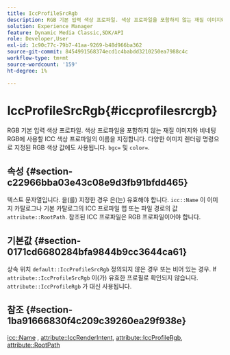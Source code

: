```yaml
---
title: IccProfileSrcRgb
description: RGB 기본 입력 색상 프로파일. 색상 프로파일을 포함하지 않는 재질 이미지와 비네팅 RGB에 사용할 ICC 색상 프로파일의 이름을 지정합니다. 또한 bgc= 및 color= 등 다양한 이미지 렌더링 명령으로 지정된 RGB 색상 값입니다.
solution: Experience Manager
feature: Dynamic Media Classic,SDK/API
role: Developer,User
exl-id: 1c90c77c-79b7-41aa-9269-b48d966ba362
source-git-commit: 8454991568374ecd1c4babdd3210250ea7988c4c
workflow-type: tm+mt
source-wordcount: '159'
ht-degree: 1%

---
```


# IccProfileSrcRgb{#iccprofilesrcrgb}

RGB 기본 입력 색상 프로파일. 색상 프로파일을 포함하지 않는 재질 이미지와 비네팅 RGB에 사용할 ICC 색상 프로파일의 이름을 지정합니다. 다양한 이미지 렌더링 명령으로 지정된 RGB 색상 값에도 사용됩니다. `bgc=` 및 `color=`.

## 속성 {#section-c22966bba03e43c08e9d3fb91bfdd465}

텍스트 문자열입니다. 을(를) 지정한 경우 은(는) 유효해야 합니다. `icc::Name` 이 이미지 카탈로그나 기본 카탈로그의 ICC 프로파일 맵 또는 파일 경로의 값 `attribute::RootPath`. 참조된 ICC 프로파일은 RGB 프로파일이어야 합니다.

## 기본값 {#section-0171cd6680284bfa9844b9cc3644ca61}

상속 위치 `default::IccProfileSrcRgb` 정의되지 않은 경우 또는 비어 있는 경우. If `attribute::IccProfileSrcRgb` 이(가) 유효한 프로필로 확인되지 않습니다. `attribute::IccProfileRgb` 가 대신 사용됩니다.

## 참조 {#section-1ba91666830f4c209c39260ea29f938e}

[icc::Name](../../../../../ir-api/material-cat/image-rendering-api-ref/c-ir-material-catalog/c-ir-icc-profile-map-reference/r-ir-name-icc.md#reference-7a293ede360e433782575f8f6a562ac2) , [attribute::IccRenderIntent](../../../../../ir-api/material-cat/image-rendering-api-ref/c-ir-material-catalog/c-ir-attributes-reference/r-ir-iccrenderintent.md#reference-3b80b7a4c25545a593c5076f318b5c40), [attribute::IccProfileRgb](../../../../../ir-api/material-cat/image-rendering-api-ref/c-ir-material-catalog/c-ir-attributes-reference/r-ir-iccprofilergb.md#reference-cdaad25b155646ffa382d722fd324b30), [attribute::RootPath](../../../../../ir-api/material-cat/image-rendering-api-ref/c-ir-material-catalog/c-ir-attributes-reference/r-ir-rootpath.md#reference-a4d7c96b62e14fcbad1740c702f160f3)
